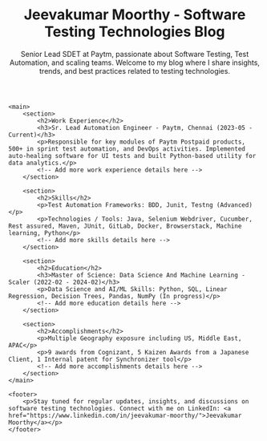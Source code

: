 <!DOCTYPE html>
<html lang="en">

<head>
    <meta charset="UTF-8">
    <meta name="viewport" content="width=device-width, initial-scale=1.0">
    <title>Jeevakumar Moorthy - Software Testing Technologies Blog</title>
</head>

<body>
    <header>
        <h1>Jeevakumar Moorthy - Software Testing Technologies Blog</h1>
        <p>Senior Lead SDET at Paytm, passionate about Software Testing, Test Automation, and scaling teams. Welcome to my blog where I share insights, trends, and best practices related to testing technologies.</p>
    </header>

    <main>
        <section>
            <h2>Work Experience</h2>
            <h3>Sr. Lead Automation Engineer - Paytm, Chennai (2023-05 - Current)</h3>
            <p>Responsible for key modules of Paytm Postpaid products, 500+ in sprint test automation, and DevOps activities. Implemented auto-healing software for UI tests and built Python-based utility for data analytics.</p>
            <!-- Add more work experience details here -->
        </section>

        <section>
            <h2>Skills</h2>
            <p>Test Automation Frameworks: BDD, Junit, Testng (Advanced)</p>
            <p>Technologies / Tools: Java, Selenium Webdriver, Cucumber, Rest assured, Maven, JUnit, GitLab, Docker, Browserstack, Machine learning, Python</p>
            <!-- Add more skills details here -->
        </section>

        <section>
            <h2>Education</h2>
            <h3>Master of Science: Data Science And Machine Learning - Scaler (2022-02 - 2024-02)</h3>
            <p>Data Science and AI/ML Skills: Python, SQL, Linear Regression, Decision Trees, Pandas, NumPy (In progress)</p>
            <!-- Add more education details here -->
        </section>

        <section>
            <h2>Accomplishments</h2>
            <p>Multiple Geography exposure including US, Middle East, APAC</p>
            <p>9 awards from Cognizant, 5 Kaizen Awards from a Japanese Client, 1 Internal patent for Synchronizer tool</p>
            <!-- Add more accomplishments details here -->
        </section>
    </main>

    <footer>
        <p>Stay tuned for regular updates, insights, and discussions on software testing technologies. Connect with me on LinkedIn: <a href="https://www.linkedin.com/in/jeevakumar-moorthy/">Jeevakumar Moorthy</a></p>
    </footer>
</body>

</html>
